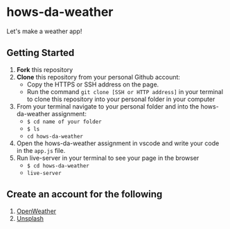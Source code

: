 # hows-da-weather

Let's make a weather app!

## Getting Started
1. **Fork** this repository
2. **Clone** this repository from your personal Github account:
    - Copy the HTTPS or SSH address on the page.
    - Run the command `git clone [SSH or HTTP address]` in your terminal to clone this repository into your personal folder in  your computer 
3. From your terminal navigate to your personal folder and into the hows-da-weather assignment:
    - `$ cd name of your folder`
    - `$ ls` 
    - `cd hows-da-weather`
4. Open the hows-da-weather assignment in vscode and write your code in the `app.js` file.
5. Run live-server in your terminal to see your page in the browser
   - `$ cd hows-da-weather`
   - `live-server`

## Create an account for the following
1. [OpenWeather](https://openweathermap.org/)
2. [Unsplash](https://unsplash.com/developers)
